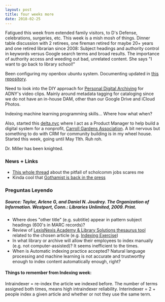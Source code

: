 ```yaml
---
layout: post
title: four weeks more
date: 2018-02-25
---
```


Fatigued this week from extended family visitors, to D's Defense, celebrations, surgeries, etc. This week is a mish mosh of things. 
Dinner table discussion with 2 retirees, one fireman retired for maybe 20+ years and one retired librarian since 2008:
Subject headings and authority control in keywords versus Google search terms and broad results. The importance of authority access and weeding out bad, unrelated content. She says "I want to go back to library school!"

Been configuring my openbox ubuntu system. Documenting updated in [this repository](https://github.com/michi-gato/openbox-ubuntu).

Need to look into the DIY approach for [Personal Digital Archiving](https://blogs.loc.gov/thesignal/2014/03/personal-digital-archiving-the-basics-of-scanning/) for ADNY's video clips. Mainly around metadata tagging for cataloging since we do not have an in-house DAM, other than our Google Drive and iCloud Photos.

Indexing machine learning programming skills... Where how what when?

Also, started this [delta.nyc](https://www.civichalllabs.org/probonotech) where I act as a Product Manager to help build a digital system for a nonprofit, [Carroll Gardens Association](http://www.carrollgardensassociation.com/). A bit nervous but something to do with CRM for community building is in my wheel house. Started this week, going until May 11th. Ruh roh.

Dr. Miller has been knighted.

### News + Links
* [This whole thread](https://twitter.com/LibSkrat/status/964515623006097411) about the pitfall of scholcomm jobs scares me
* Kinda cool that [Gothamist is back in the press](https://www.wired.com/story/gothamist-dcist-laist-return-wnyc-public-radio/)

### Preguntas Leyendo
##### Source: Taylor, Arlene G, and Daniel N. Joudrey. The Organization of Information. Westport, Conn.: Libraries Unlimited, 2009. Print. 
* Where does "other title" (e.g. subtitle) appear in pattern subject headings (600's in MARC records)?
* Review of [LexisNexis Academy & Library Solutions thesaurus tool](http://www.lexisnexis.com.libezproxy2.syr.edu/hottopics/lnacademic/proxyIndex.asp?cn=1) related to the chosen article (e.g. [Indexing Exercise](http://metadataetc.org/616/ex_indexing.html))
* In what library or archive will allow their employees to index manually (e.g. not computer-assisted)? It seems inefficient to the times.
* When is Automatic indexing practice accepted? Natural language processing and machine learning is not accurate and trustworthy enough to index content automatically enough, right?


#### Things to remember from Indexing week:
Intraindexer = re-index the article we indexed before. The number of terms assigned both times, means high intraindexer reliability.
Interindexer = 2 + people index a given article and whether or not they use the same term. 
